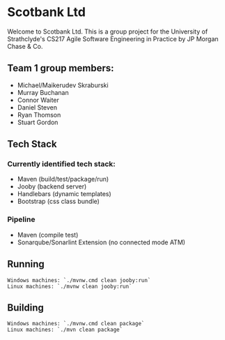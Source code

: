 # Scotbank Ltd
Welcome to Scotbank Ltd. This is a group project for the University of Strathclyde's CS217 Agile Software Engineering in Practice by JP Morgan Chase & Co.

## Team 1 group members:
- Michael/Maikerudev Skraburski
- Murray Buchanan
- Connor Waiter
- Daniel Steven
- Ryan Thomson
- Stuart Gordon

## Tech Stack
### Currently identified tech stack:
- Maven (build/test/package/run)
- Jooby (backend server)
- Handlebars (dynamic templates)
- Bootstrap (css class bundle)

### Pipeline
- Maven (compile test)
- Sonarqube/Sonarlint Extension (no connected mode ATM)


## Running
    Windows machines: `./mvnw.cmd clean jooby:run`
    Linux machines: `./mvnw clean jooby:run`

## Building

    Windows machines: `./mvnw.cmd clean package`
    Linux machines: `./mvn clean package`
